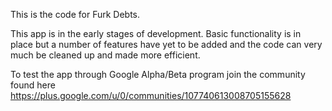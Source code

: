 This is the code for Furk Debts.

This app is in the early stages of development. Basic functionality is in place but a number of features have yet to be added and the code can very much be cleaned up and made more efficient.

To test the app through Google Alpha/Beta program join the community found here 
https://plus.google.com/u/0/communities/107740613008705155628
